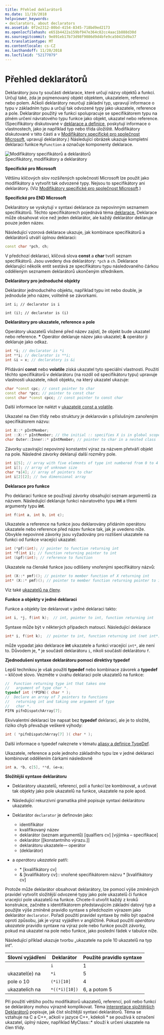 ```yaml
---
title: Přehled deklarátorů
ms.date: 11/19/2018
helpviewer_keywords:
- declarators, about declarators
ms.assetid: 0f2e2312-80bd-4154-8345-718bd9ed2173
ms.openlocfilehash: e651b4422a159bf947e364c82cc4aac1b888d30d
ms.sourcegitcommit: 9e891eb17b73d98f9086d9d4bfe9ca50415d9a37
ms.translationtype: MT
ms.contentlocale: cs-CZ
ms.lasthandoff: 11/20/2018
ms.locfileid: "52177079"
---
```

# <a name="overview-of-declarators"></a>Přehled deklarátorů

Deklarátory jsou ty součásti deklarace, které určují názvy objektů a funkcí. Určují také, zda je pojmenovaný objekt objektem, ukazatelem, referencí nebo polem.  Ačkoli deklarátory neurčují základní typ, upravují informace o typu v základním typu a určují tak odvozené typy jako ukazatele, reference a pole.  Deklarátor použitý ve funkci spolupracuje se specifikátorem typu na plném určení návratového typu funkce jako objekt, ukazatel nebo reference. (Specifikátory diskutované v [deklarace a definice](declarations-and-definitions-cpp.md), poskytují informace o vlastnostech, jako je například typ nebo třída úložiště. Modifikátory diskutované v této části a v [Modifikátory specifické pro společnost Microsoft](../cpp/microsoft-specific-modifiers.md), upravují deklarátory.) Následující obrázek ukazuje kompletní deklaraci funkce `MyFunction` a označuje komponenty deklarace.

![Modifikátory specifikátorů a deklarátorů](../cpp/media/vc38qy1.gif "modifikátory specifikátorů a deklarátorů") <br/>
Specifikátory, modifikátory a deklarátory

**Specifické pro Microsoft**

Většinu klíčových slov rozšířených společností Microsoft lze použít jako modifikátory a vytvořit tak odvozené typy. Nejsou to specifikátory ani deklarátory. (Viz [Modifikátory specifické pro společnost Microsoft](../cpp/microsoft-specific-modifiers.md).)

**Specifické pro END Microsoft**

Deklarátory se vyskytují v syntaxi deklarace za nepovinným seznamem specifikátorů. Těchto specifikátorech pojednává téma [deklarace.](declarations-and-definitions-cpp.md) Deklarace může obsahovat více než jeden deklarátor, ale každý deklarátor deklaruje pouze jeden název.

Následující vzorová deklarace ukazuje, jak kombinace specifikátorů a deklarátorů utváří úplnou deklaraci:

```cpp
const char *pch, ch;
```

V předchozí deklaraci, klíčová slova **const** a **char** tvoří seznam specifikátorů. Jsou uvedeny dva deklarátory: `*pch` a `ch`.  Deklarace deklarující několik entit sestává ze specifikátoru typu následovaného čárkou odděleným seznamem deklarátorů ukončeným středníkem.

**Deklarátory pro jednoduché objekty**

Deklarátor jednoduchého objektu, například typu int nebo double, je jednoduše jeho název, volitelně se závorkami.

`int i; // declarator is i`

`int (i); // declarator is (i)`

**Deklarátory pro ukazatele, reference a pole**

Operátory ukazatelů vložené před název zajistí, že objekt bude ukazatel nebo reference.  <strong>\*</strong> Operátor deklaruje název jako ukazatel; **&** operátor ji deklaruje jako odkaz.

```cpp
int *i; // declarator is *i
int **i; // declarator is **i;
int &i = x; // declaratory is &i
```

Přidávání **const** nebo **volatile** získá ukazatel tyto speciální vlastnosti.  Použití těchto specifikátorů v deklarátoru (na rozdíl od specifikátoru typu) upravuje vlastnosti ukazatele, nikoli objektu, na který ukazatel ukazuje:

```cpp
char *const cpc; // const pointer to char
const char *pcc; // pointer to const char
const char *const cpcc; // const pointer to const char
```

Další informace lze nalézt v [ukazatelé const a volatile](../cpp/const-and-volatile-pointers.md).

Ukazatel na člen třídy nebo struktury je deklarován s příslušným zanořeným specifikátorem názvu:

```cpp
int X::* pIntMember;
int ::X::* pIntMember; // the initial :: specifies X is in global scope
char Outer::Inner::* pIntMember; // pointer to char in a nested class
```

Závorky uzavírající nepovinný konstantní výraz za názvem přetváří objekt na pole.  Následné závorky deklarují další rozměry pole.

```cpp
int i[5]; // array with five elements of type int numbered from 0 to 4
int i[]; // array of unknown size
char *s[4]; // array of pointers to char
int i[2][2]; // two dimensional array
```

**Deklarace pro funkce**

Pro deklaraci funkce se používají závorky obsahující seznam argumentů za názvem.  Následující deklaruje funkci návratového typu **int** a třemi argumenty typu **int**.

```cpp
int f(int a, int b, int c);
```

Ukazatele a reference na funkce jsou deklarovány přidáním operátoru ukazatele nebo reference před název funkce tak, jak je uvedeno níže.  Obvykle nepovinné závorky jsou vyžadovány pro rozlišení ukazatele na funkci od funkce vracející ukazatel:

```cpp
int (*pf)(int); // pointer to function returning int
int *f(int i); // function returning pointer to int
int (&pf)(int); // reference to function
```

Ukazatele na členské funkce jsou odlišeny vnořenými specifikátory názvů:

```cpp
int (X::* pmf)(); // pointer to member function of X returning int
int* (X::* pmf)(); // pointer to member function returning pointer to int
```

Viz také [ukazatelů na členy](../cpp/pointers-to-members.md).

**Funkce a objekty v jedné deklaraci**

Funkce a objekty lze deklarovat v jedné deklaraci takto:

```cpp
int i, *j, f(int k);  // int, pointer to int, function returning int
```

Syntaxe může být v některých případech matoucí.  Následující deklarace

```cpp
int* i, f(int k);  // pointer to int, function returning int (not int*)
```

může vypadat jako deklarace **int** ukazatele a funkci vracející `int*`, ale není to.  Důvodem je, \* je součástí deklarátoru `i`, nikoli součástí deklarátoru `f`.

**Zjednodušení syntaxe deklarátoru pomocí direktivy typedef**

Lepší technikou je však použití **typedef** nebo kombinace závorek a **typedef** – klíčové slovo. Vezměte v úvahu deklaraci pole ukazatelů na funkce:

```cpp
//  Function returning type int that takes one
//   argument of type char *.
typedef int (*PIFN)( char * );
//  Declare an array of 7 pointers to functions
//   returning int and taking one argument of type
//   char *.
PIFN pifnDispatchArray[7];
```

Ekvivalentní deklaraci lze napsat bez **typedef** deklaraci, ale je to složité, riziko chyb převažuje veškeré výhody:

```cpp
int ( *pifnDispatchArray[7] )( char * );
```

Další informace o typedef naleznete v tématu [aliasy a definice TypeDef](aliases-and-typedefs-cpp.md).

Ukazatele, reference a pole jednoho základního typu lze v jedné deklaraci kombinovat oddělením čárkami následovně

```cpp
int a, *b, c[5], **d, &e=a;
```

**Složitější syntaxe deklarátoru**

- Deklarátory ukazatelů, referencí, polí a funkcí lze kombinovat, a určovat tak objekty jako pole ukazatelů na funkce, ukazatele na pole apod.

- Následující rekurzivní gramatika plně popisuje syntaxi deklarátoru ukazatele.

- Deklarátor `declarator` je definován jako:

  - identifikátor
  - kvalifikovaný název
  - deklarátor (seznam argumentů) [qualfiers cv] [výjimka – specifikace]
  - deklarátor [[konstantního výrazu.]]
  - deklarátoru ukazatele-– operátor
  - (deklarátor)

- a *operátoru ukazatele* patří:

  - \* [kvalifikátory cv]
  - & [kvalifikátory cv]:: vnořené specifikátorem názvu \* [kvalifikátory cv]

Protože může deklarátor obsahovat deklarátory, lze pomocí výše zmíněných pravidel vytvořit složitější odvozené typy jako pole ukazatelů či funkce vracející pole ukazatelů na funkce.  Chcete-li utvořit každý z kroků konstrukce, začněte s identifikátorem představujícím základní datový typ a použijte výše zmíněné pravidlo syntaxe s předchozím výrazem jako deklarátor `declarator`.  Pořadí použití pravidel syntaxe by mělo být opačné oproti způsobu, jak je výraz vyjádřen v angličtině.  Pokud použití *operátoru ukazatele* pravidlo syntaxe na výraz pole nebo funkce použít závorky, pokud má ukazatel na pole nebo funkce, jako poslední řádek v tabulce níže.

Následující příklad ukazuje tvorbu „ukazatele na pole 10 ukazatelů na typ int“.

|Slovní vyjádření|Deklarátor|Použité pravidlo syntaxe|
|-----------------------|----------------|-------------------------|
||`i`|1|
|ukazatel(e) na|`*i`|5|
|pole o 10|`(*i)[10]`|4|
|ukazatelích na|`*((*i)[10])`|6, a potom 5|

Při použití většího počtu modifikátorů ukazatelů, referencí, polí nebo funkcí se deklarátory mohou výrazně komplikovat.  Téma [interpretace složitějších Deklarátorů](../c-language/interpreting-more-complex-declarators.md) popisuje, jak číst složitější syntaxi deklarátorů.  Téma se vztahuje na C a C++, ačkoli v jazyce C++, kdekoli \* se používá k označení ukazatel, úplný název, například MyClass::\* slouží k určení ukazatele na člen třídy.
